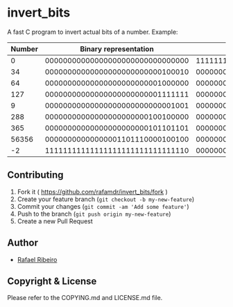 # invert_bits
A fast C program to invert actual bits of a number. Example:

| Number | Binary representation | Inverted Binary representation |
| ------ |:--------------------------------:| --------------------------------:|
| 0      | 00000000000000000000000000000000 | 11111111111111111111111111111111 |
| 34     | 00000000000000000000000000100010 | 00000000000000000000000000011101 |
| 64     | 00000000000000000000000001000000 | 00000000000000000000000000111111 |
| 127    | 00000000000000000000000001111111 | 00000000000000000000000000000000 |
| 9	     | 00000000000000000000000000001001 | 00000000000000000000000000000110 |
| 288    | 00000000000000000000000100100000 | 00000000000000000000000011011111 |
| 365    | 00000000000000000000000101101101 | 00000000000000000000000010010010 |
| 56356  | 00000000000000001101110000100100 | 00000000000000000010001111011011 |
| -2     | 11111111111111111111111111111110 | 00000000000000000000000000000001 |



## Contributing

1. Fork it ( https://github.com/rafamdr/invert_bits/fork )
2. Create your feature branch (`git checkout -b my-new-feature`)
3. Commit your changes (`git commit -am 'Add some feature'`)
4. Push to the branch (`git push origin my-new-feature`)
5. Create a new Pull Request


## Author

* [Rafael Ribeiro](https://github.com/rafamdr)


## Copyright & License

Please refer to the COPYING.md and LICENSE.md file.